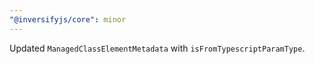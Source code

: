 ```yaml
---
"@inversifyjs/core": minor
---
```


Updated `ManagedClassElementMetadata` with `isFromTypescriptParamType`.
